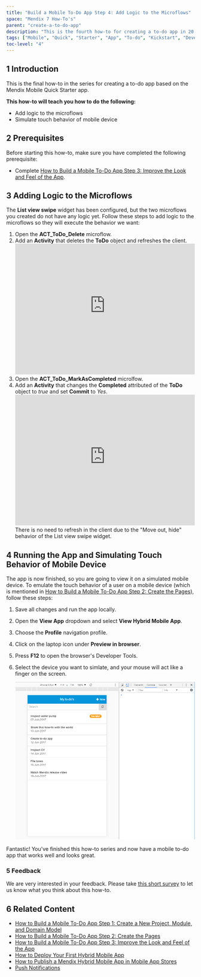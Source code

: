 ```yaml
---
title: "Build a Mobile To-Do App Step 4: Add Logic to the Microflows"
space: "Mendix 7 How-To's"
parent: "create-a-to-do-app"
description: "This is the fourth how-to for creating a to-do app in 20 minutes using the Mendix Mobile Quick Starter app."
tags: ["Mobile", "Quick", "Starter", "App", "To-do", "Kickstart", "Development"]
toc-level: "4"
---
```


## 1 Introduction

This is the final how-to in the series for creating a to-do app based on the Mendix Mobile Quick Starter app.

**This how-to will teach you how to do the following:**

* Add logic to the microflows
* Simulate touch behavior of mobile device

## 2 Prerequisites

Before starting this how-to, make sure you have completed the following prerequisite:

* Complete [How to Build a Mobile To-Do App Step 3: Improve the Look and Feel of the App](create-a-to-do-app-3).

## 3 Adding Logic to the Microflows

The **List view swipe** widget has been configured, but the two microflows you created do not have any logic yet. Follow these steps to add logic to the microflows so they will execute the behavior we want:

1. Open the **ACT_ToDo_Delete** microflow.
2. Add an **Activity** that deletes the **ToDo** object and refreshes the client.
    <iframe width='100%' height='350px' frameborder='0' src='https://modelshare.mendix.com/models/83d0f300-356e-4a6b-9ea3-7625284a6937/act_todo_delete?embed=true' allowfullscreen></iframe>
3. Open the **ACT_ToDo_MarkAsCompleted** microlfow.
4. Add an **Activity** that changes the **Completed** attributed of the **ToDo** object to *true* and set **Commit** to *Yes*.
    <iframe width='100%' height='350px' frameborder='0' src='https://modelshare.mendix.com/models/adbe2dd5-2e27-41ab-8f67-3a728917f01b/act_todo_markascompleted?embed=true' allowfullscreen></iframe>
    <div class="alert alert-info">
    There is no need to refresh in the client due to the "Move out, hide" behavior of the List view swipe widget.
    </div>

## 4 Running the App and Simulating Touch Behavior of Mobile Device

The app is now finished, so you are going to view it on a simulated mobile device. To emulate the touch behavior of a user on a mobile device (which is mentioned in [How to Build a Mobile To-Do App Step 2: Create the Pages](create-a-to-do-app-2#5)), follow these steps: 

1. Save all changes and run the app locally.
2. Open the **View App** dropdown and select **View Hybrid Mobile App**.
3. Choose the **Profile** navigation profile.
4. Click on the laptop icon under **Preview in browser**.
5. Press **F12** to open the browser's Developer Tools.
6. Select the device you want to simlate, and your mouse will act like a finger on the screen.

    ![](attachments/create-a-to-do-app/todo-12.png)

Fantastic! You've finished this how-to series and now have a mobile to-do app that works well and looks great.

### 5 Feedback

We are very interested in your feedback. Please take [this short survey](https://www.surveymonkey.com/r/6CPC8SK) to let us know what you think about this how-to.

## 6 Related Content

* [How to Build a Mobile To-Do App Step 1: Create a New Project, Module, and Domain Model](create-a-to-do-app-1)
* [How to Build a Mobile To-Do App Step 2: Create the Pages](create-a-to-do-app-2)
* [How to Build a Mobile To-Do App Step 3: Improve the Look and Feel of the App](create-a-to-do-app-3)
* [How to Deploy Your First Hybrid Mobile App](../mobile/deploy-your-first-hybrid-mobile-app)
* [How to Publish a Mendix Hybrid Mobile App in Mobile App Stores](../mobile/publishing-a-mendix-hybrid-mobile-app-in-mobile-app-stores)
* [Push Notifications](../mobile/push-notifications)
